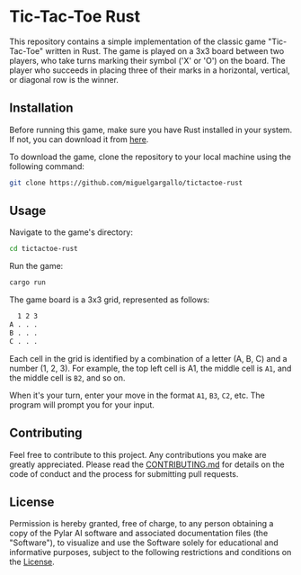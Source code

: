 # Tic-Tac-Toe Rust

This repository contains a simple implementation of the classic game "Tic-Tac-Toe" written in Rust. The game is played on a 3x3 board between two players, who take turns marking their symbol ('X' or 'O') on the board. The player who succeeds in placing three of their marks in a horizontal, vertical, or diagonal row is the winner.

## Installation

Before running this game, make sure you have Rust installed in your system. If not, you can download it from [here](https://www.rust-lang.org/tools/install).

To download the game, clone the repository to your local machine using the following command:

```bash
git clone https://github.com/miguelgargallo/tictactoe-rust
```

## Usage

Navigate to the game's directory:

```bash
cd tictactoe-rust
```

Run the game:

```bash
cargo run
```

The game board is a 3x3 grid, represented as follows:

```bash
  1 2 3
A . . .
B . . .
C . . .
```

Each cell in the grid is identified by a combination of a letter (A, B, C) and a number (1, 2, 3). For example, the top left cell is A1, the middle cell is `A1`, and the middle cell is `B2`, and so on.

When it's your turn, enter your move in the format `A1`, `B3`, `C2`, etc. The program will prompt you for your input.

## Contributing

Feel free to contribute to this project. Any contributions you make are greatly appreciated. Please read the [CONTRIBUTING.md](./CONTRIBUTING.md) for details on the code of conduct and the process for submitting pull requests.

## License

Permission is hereby granted, free of charge, to any person obtaining a copy of the Pylar AI software and associated documentation files (the "Software"), to visualize and use the Software solely for educational and informative purposes, subject to the following restrictions and conditions on the [License](./License).
